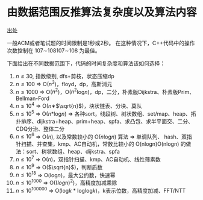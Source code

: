 # 由数据范围反推算法复杂度以及算法内容
[出处](https://www.acwing.com/blog/content/32/)

一般ACM或者笔试题的时间限制是1秒或2秒。
在这种情况下，C++代码中的操作次数控制在 107∼108107∼108 为最佳。

下面给出在不同数据范围下，代码的时间复杂度和算法该如何选择：
1. $n≤30$, 指数级别, dfs+剪枝，状态压缩dp
2. $n≤100$ => O($n^3$)，floyd，dp，高斯消元
3. $n≤1000$ => O($n^2$)，O($n^2$log$n$)，dp，二分，朴素版Dijkstra、朴素版Prim、Bellman-Ford
4. $n≤10^4$ => O($n$∗$\sqrt{n}$)，块状链表、分块、莫队
5. $n≤10^5$ => O($n$*log$n$) => 各种sort，线段树、树状数组、set/map、heap、拓扑排序、dijkstra+heap、prim+heap、spfa、求凸包、求半平面交、二分、CDQ分治、整体二分
6. $n≤10^6$ => O($n$), 以及常数较小的 O($n$log$n$) 算法 => 单调队列、 hash、双指针扫描、并查集，kmp、AC自动机，常数比较小的 O(nlogn)O(nlogn) 的做法：sort、树状数组、heap、dijkstra、spfa
7. $n≤10^7$ => O($n$)，双指针扫描、kmp、AC自动机、线性筛素数
8. $n≤10^9$ => O($\sqrt{n}$)，判断质数
9. $n≤10^{18}$ => O(log$n$)，最大公约数，快速幂
10. $n≤10^{1000}$ => O($(log$n$)^2$)，高精度加减乘除
11. $n≤10^{100000}$ => O(log$k$ * loglog$k$)，k表示位数，高精度加减、FFT/NTT